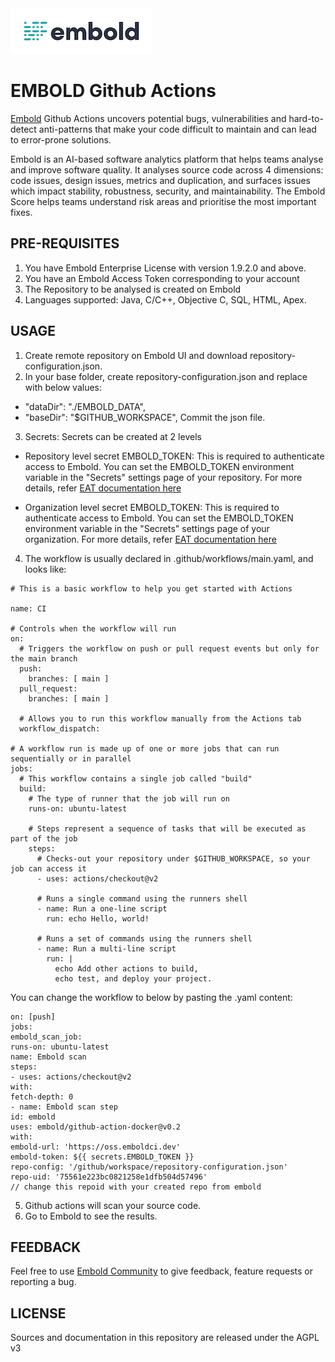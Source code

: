 <img src="./images/embold-logo.png">

# EMBOLD Github Actions
[Embold](https://embold.io) Github Actions uncovers potential bugs, vulnerabilities and hard-to-detect anti-patterns that make your code difficult to maintain and can lead to error-prone solutions.
 
Embold is an AI-based software analytics platform that helps teams analyse and improve software quality. It analyses source code across 4 dimensions: code issues, design issues, metrics and duplication, and surfaces issues which impact stability, robustness, security, and maintainability. The Embold Score helps teams understand risk areas and prioritise the most important fixes.
 
## PRE-REQUISITES
1. You have Embold Enterprise License with version 1.9.2.0 and above.
2. You have an Embold Access Token corresponding to your account
3. The Repository to be analysed is created on Embold
4. Languages supported: Java, C/C++, Objective C, SQL, HTML, Apex.



## USAGE

1.	Create remote repository on Embold UI and download repository-configuration.json. 
2.	In your base folder, create repository-configuration.json and replace with below values:
   - "dataDir": "./EMBOLD_DATA",
   - "baseDir": "$GITHUB_WORKSPACE",
Commit the json file.
3.	Secrets: Secrets can be created at 2 levels
 - Repository level secret 
   EMBOLD_TOKEN: This is required to authenticate access to Embold. 
   You can set the EMBOLD_TOKEN environment variable in the "Secrets" settings page of your repository. For more details, refer [EAT documentation here](https://docs.embold.io/embold-access-token-eat/#embold-access-token-eat)
 
  - Organization level secret
   EMBOLD_TOKEN: This is required to authenticate access to Embold. 
   You can set the EMBOLD_TOKEN environment variable in the "Secrets" settings page of your organization. For more details, refer [EAT documentation here](https://docs.embold.io/embold-access-token-eat/#embold-access-token-eat)
 
4.	The workflow is usually declared in .github/workflows/main.yaml, and looks like:

```
# This is a basic workflow to help you get started with Actions

name: CI

# Controls when the workflow will run
on:
  # Triggers the workflow on push or pull request events but only for the main branch
  push:
    branches: [ main ]
  pull_request:
    branches: [ main ]

  # Allows you to run this workflow manually from the Actions tab
  workflow_dispatch:

# A workflow run is made up of one or more jobs that can run sequentially or in parallel
jobs:
  # This workflow contains a single job called "build"
  build:
    # The type of runner that the job will run on
    runs-on: ubuntu-latest

    # Steps represent a sequence of tasks that will be executed as part of the job
    steps:
      # Checks-out your repository under $GITHUB_WORKSPACE, so your job can access it
      - uses: actions/checkout@v2

      # Runs a single command using the runners shell
      - name: Run a one-line script
        run: echo Hello, world!

      # Runs a set of commands using the runners shell
      - name: Run a multi-line script
        run: |
          echo Add other actions to build,
          echo test, and deploy your project.
```



You can change the workflow to below by pasting the .yaml content:
```
on: [push]
jobs:
embold_scan_job:
runs-on: ubuntu-latest
name: Embold scan
steps:
- uses: actions/checkout@v2
with:
fetch-depth: 0
- name: Embold scan step
id: embold
uses: embold/github-action-docker@v0.2
with:
embold-url: 'https://oss.emboldci.dev'
embold-token: ${{ secrets.EMBOLD_TOKEN }}
repo-config: '/github/workspace/repository-configuration.json'
repo-uid: '75561e223bc0821258e1dfb504d57496' 
// change this repoid with your created repo from embold 
```

5.	Github actions will scan your source code.
6.	Go to Embold to see the results. 

## FEEDBACK
Feel free to use [Embold Community](https://community.embold.io) to give feedback, feature requests or reporting a bug. 
## LICENSE
Sources and documentation in this repository are released under the AGPL v3
